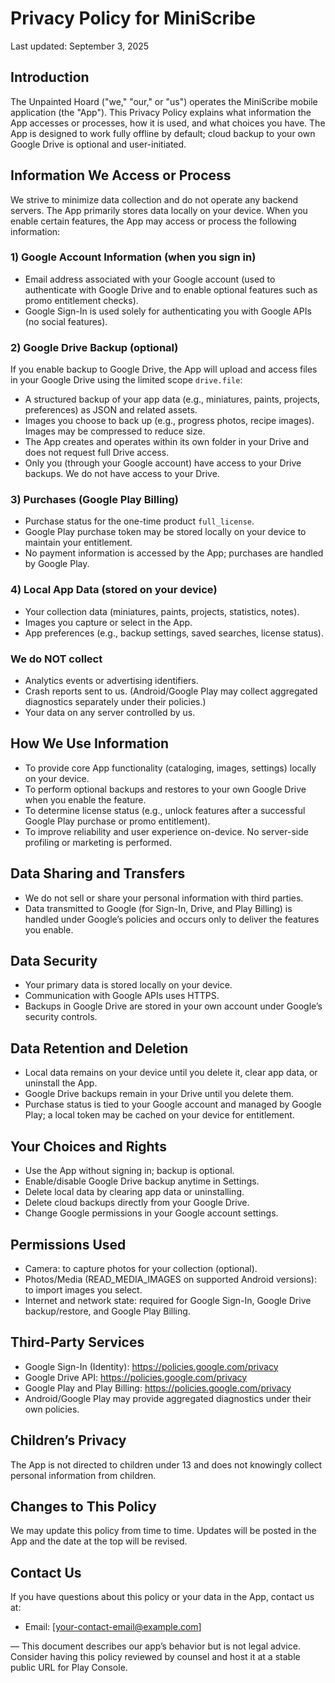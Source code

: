 # Privacy Policy for MiniScribe

Last updated: September 3, 2025

## Introduction

The Unpainted Hoard ("we," "our," or "us") operates the MiniScribe mobile application (the "App"). This Privacy Policy explains what information the App accesses or processes, how it is used, and what choices you have. The App is designed to work fully offline by default; cloud backup to your own Google Drive is optional and user-initiated.

## Information We Access or Process

We strive to minimize data collection and do not operate any backend servers. The App primarily stores data locally on your device. When you enable certain features, the App may access or process the following information:

### 1) Google Account Information (when you sign in)
- Email address associated with your Google account (used to authenticate with Google Drive and to enable optional features such as promo entitlement checks).
- Google Sign-In is used solely for authenticating you with Google APIs (no social features).

### 2) Google Drive Backup (optional)
If you enable backup to Google Drive, the App will upload and access files in your Google Drive using the limited scope `drive.file`:
- A structured backup of your app data (e.g., miniatures, paints, projects, preferences) as JSON and related assets.
- Images you choose to back up (e.g., progress photos, recipe images). Images may be compressed to reduce size.
- The App creates and operates within its own folder in your Drive and does not request full Drive access.
- Only you (through your Google account) have access to your Drive backups. We do not have access to your Drive.

### 3) Purchases (Google Play Billing)
- Purchase status for the one-time product `full_license`.
- Google Play purchase token may be stored locally on your device to maintain your entitlement.
- No payment information is accessed by the App; purchases are handled by Google Play.

### 4) Local App Data (stored on your device)
- Your collection data (miniatures, paints, projects, statistics, notes).
- Images you capture or select in the App.
- App preferences (e.g., backup settings, saved searches, license status).

### We do NOT collect
- Analytics events or advertising identifiers.
- Crash reports sent to us. (Android/Google Play may collect aggregated diagnostics separately under their policies.)
- Your data on any server controlled by us.

## How We Use Information
- To provide core App functionality (cataloging, images, settings) locally on your device.
- To perform optional backups and restores to your own Google Drive when you enable the feature.
- To determine license status (e.g., unlock features after a successful Google Play purchase or promo entitlement).
- To improve reliability and user experience on-device. No server-side profiling or marketing is performed.

## Data Sharing and Transfers
- We do not sell or share your personal information with third parties.
- Data transmitted to Google (for Sign-In, Drive, and Play Billing) is handled under Google’s policies and occurs only to deliver the features you enable.

## Data Security
- Your primary data is stored locally on your device.
- Communication with Google APIs uses HTTPS.
- Backups in Google Drive are stored in your own account under Google’s security controls.

## Data Retention and Deletion
- Local data remains on your device until you delete it, clear app data, or uninstall the App.
- Google Drive backups remain in your Drive until you delete them.
- Purchase status is tied to your Google account and managed by Google Play; a local token may be cached on your device for entitlement.

## Your Choices and Rights
- Use the App without signing in; backup is optional.
- Enable/disable Google Drive backup anytime in Settings.
- Delete local data by clearing app data or uninstalling.
- Delete cloud backups directly from your Google Drive.
- Change Google permissions in your Google account settings.

## Permissions Used
- Camera: to capture photos for your collection (optional).
- Photos/Media (READ_MEDIA_IMAGES on supported Android versions): to import images you select.
- Internet and network state: required for Google Sign-In, Google Drive backup/restore, and Google Play Billing.

## Third-Party Services
- Google Sign-In (Identity): https://policies.google.com/privacy
- Google Drive API: https://policies.google.com/privacy
- Google Play and Play Billing: https://policies.google.com/privacy
- Android/Google Play may provide aggregated diagnostics under their own policies.

## Children’s Privacy
The App is not directed to children under 13 and does not knowingly collect personal information from children.

## Changes to This Policy
We may update this policy from time to time. Updates will be posted in the App and the date at the top will be revised.

## Contact Us
If you have questions about this policy or your data in the App, contact us at:
- Email: [your-contact-email@example.com]

—
This document describes our app’s behavior but is not legal advice. Consider having this policy reviewed by counsel and host it at a stable public URL for Play Console.

